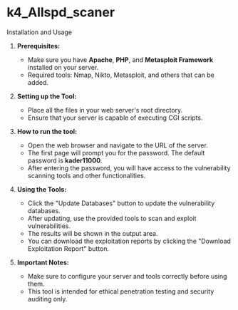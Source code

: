 # k4_Allspd_scaner

Installation and Usage

1. **Prerequisites:**
   - Make sure you have **Apache**, **PHP**, and **Metasploit Framework** installed on your server.
   - Required tools: Nmap, Nikto, Metasploit, and others that can be added.

2. **Setting up the Tool:**
   - Place all the files in your web server's root directory.
   - Ensure that your server is capable of executing CGI scripts.

3. **How to run the tool:**
   - Open the web browser and navigate to the URL of the server.
   - The first page will prompt you for the password. The default password is **kader11000**.
   - After entering the password, you will have access to the vulnerability scanning tools and other functionalities.

4. **Using the Tools:**
   - Click the "Update Databases" button to update the vulnerability databases.
   - After updating, use the provided tools to scan and exploit vulnerabilities.
   - The results will be shown in the output area.
   - You can download the exploitation reports by clicking the "Download Exploitation Report" button.

5. **Important Notes:**
   - Make sure to configure your server and tools correctly before using them.
   - This tool is intended for ethical penetration testing and security auditing only.
